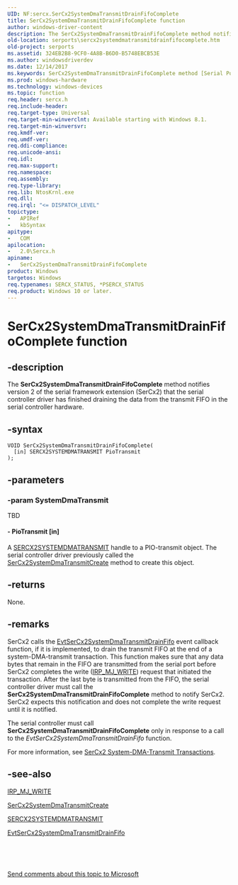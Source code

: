 ```yaml
---
UID: NF:sercx.SerCx2SystemDmaTransmitDrainFifoComplete
title: SerCx2SystemDmaTransmitDrainFifoComplete function
author: windows-driver-content
description: The SerCx2SystemDmaTransmitDrainFifoComplete method notifies version 2 of the serial framework extension (SerCx2) that the serial controller driver has finished draining the data from the transmit FIFO in the serial controller hardware.
old-location: serports\sercx2systemdmatransmitdrainfifocomplete.htm
old-project: serports
ms.assetid: 324EB2B8-9CF0-4A8B-B6D0-B5748EBCB53E
ms.author: windowsdriverdev
ms.date: 12/14/2017
ms.keywords: SerCx2SystemDmaTransmitDrainFifoComplete method [Serial Ports], SerCx2SystemDmaTransmitDrainFifoComplete, 2/SerCx2SystemDmaTransmitDrainFifoComplete, serports.sercx2systemdmatransmitdrainfifocomplete
ms.prod: windows-hardware
ms.technology: windows-devices
ms.topic: function
req.header: sercx.h
req.include-header: 
req.target-type: Universal
req.target-min-winverclnt: Available starting with Windows 8.1.
req.target-min-winversvr: 
req.kmdf-ver: 
req.umdf-ver: 
req.ddi-compliance: 
req.unicode-ansi: 
req.idl: 
req.max-support: 
req.namespace: 
req.assembly: 
req.type-library: 
req.lib: NtosKrnl.exe
req.dll: 
req.irql: "<= DISPATCH_LEVEL"
topictype:
-	APIRef
-	kbSyntax
apitype:
-	COM
apilocation:
-	2.0\Sercx.h
apiname:
-	SerCx2SystemDmaTransmitDrainFifoComplete
product: Windows
targetos: Windows
req.typenames: SERCX_STATUS, *PSERCX_STATUS
req.product: Windows 10 or later.
---
```


# SerCx2SystemDmaTransmitDrainFifoComplete function


## -description


The <b>SerCx2SystemDmaTransmitDrainFifoComplete</b> method notifies version 2 of the serial framework extension (SerCx2) that the serial controller driver has finished draining the data from the transmit FIFO in the serial controller hardware.


## -syntax


````
VOID SerCx2SystemDmaTransmitDrainFifoComplete(
  [in] SERCX2SYSTEMDMATRANSMIT PioTransmit
);
````


## -parameters




### -param SystemDmaTransmit

TBD




#### - PioTransmit [in]

A <a href="https://docs.microsoft.com/en-us/windows-hardware/drivers/serports/sercx2-object-handles">SERCX2SYSTEMDMATRANSMIT</a> handle to a PIO-transmit object. The serial controller driver previously called the <a href="..\sercx\nf-sercx-sercx2systemdmatransmitcreate.md">SerCx2SystemDmaTransmitCreate</a> method to create this object.


## -returns



None.




## -remarks



SerCx2 calls the <a href="..\sercx\nc-sercx-evt_sercx2_system_dma_transmit_drain_fifo.md">EvtSerCx2SystemDmaTransmitDrainFifo</a> event callback function, if it is implemented, to drain the transmit FIFO at the end of a system-DMA-transmit transaction. This function makes sure that any data bytes that remain in the FIFO are transmitted from the serial port before SerCx2 completes the write (<a href="https://msdn.microsoft.com/library/windows/hardware/ff550819">IRP_MJ_WRITE</a>) request that initiated the transaction. After the last byte is transmitted from the FIFO, the serial controller driver must call the <b>SerCx2SystemDmaTransmitDrainFifoComplete</b> method to notify SerCx2. SerCx2 expects this notification and does not complete the write request until it is notified.

The serial controller must call <b>SerCx2SystemDmaTransmitDrainFifoComplete</b> only in response to a call to the <i>EvtSerCx2SystemDmaTransmitDrainFifo</i> function.

For more information, see <a href="https://msdn.microsoft.com/8569E76F-CAFF-4A2C-8052-62B340C5ADED">SerCx2 System-DMA-Transmit Transactions</a>.




## -see-also

<a href="https://msdn.microsoft.com/library/windows/hardware/ff550819">IRP_MJ_WRITE</a>



<a href="..\sercx\nf-sercx-sercx2systemdmatransmitcreate.md">SerCx2SystemDmaTransmitCreate</a>



<a href="https://docs.microsoft.com/en-us/windows-hardware/drivers/serports/sercx2-object-handles">SERCX2SYSTEMDMATRANSMIT</a>



<a href="..\sercx\nc-sercx-evt_sercx2_system_dma_transmit_drain_fifo.md">EvtSerCx2SystemDmaTransmitDrainFifo</a>



 

 

<a href="mailto:wsddocfb@microsoft.com?subject=Documentation%20feedback [serports\serports]:%20SerCx2SystemDmaTransmitDrainFifoComplete method%20 RELEASE:%20(12/14/2017)&amp;body=%0A%0APRIVACY STATEMENT%0A%0AWe use your feedback to improve the documentation. We don't use your email address for any other purpose, and we'll remove your email address from our system after the issue that you're reporting is fixed. While we're working to fix this issue, we might send you an email message to ask for more info. Later, we might also send you an email message to let you know that we've addressed your feedback.%0A%0AFor more info about Microsoft's privacy policy, see http://privacy.microsoft.com/en-us/default.aspx." title="Send comments about this topic to Microsoft">Send comments about this topic to Microsoft</a>

